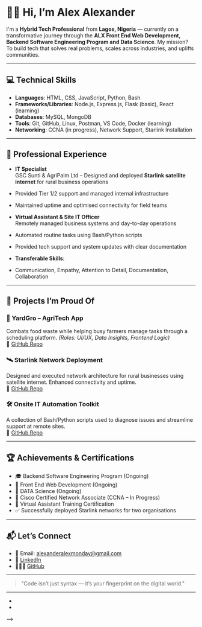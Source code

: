 # 👋🏽 Hi, I’m Alex Alexander

I'm a **Hybrid Tech Professional** from **Lagos, Nigeria** — currently on a transformative journey through the **ALX Front End Web Development, Backend Software Engineering Program and Data Science**. My mission? To build tech that solves real problems, scales across industries, and uplifts communities.  

---

## 💻 Technical Skills

- **Languages**: HTML, CSS, JavaScript, Python, Bash
- **Frameworks/Libraries**: Node.js, Express.js, Flask (basic), React (learning)
- **Databases**: MySQL, MongoDB
- **Tools**: Git, GitHub, Linux, Postman, VS Code, Docker (learning)
- **Networking**: CCNA (in progress), Network Support, Starlink Installation

---

## 🧠 Professional Experience

- **IT Specialist**  
  GSC Sunti & AgriPalm Ltd
– Designed and deployed **Starlink satellite internet** for rural business operations  
- Provided Tier 1/2 support and managed internal infrastructure  
- Maintained uptime and optimised connectivity for field teams
   
- **Virtual Assistant & Site IT Officer**  
 Remotely managed business systems and day-to-day operations  
- Automated routine tasks using Bash/Python scripts  
- Provided tech support and system updates with clear documentation  

- **Transferable Skills**:
- Communication, Empathy, Attention to Detail, Documentation, Collaboration

---

## 🚀 Projects I’m Proud Of

### 🥕 YardGro – AgriTech App
Combats food waste while helping busy farmers manage tasks through a scheduling platform. *(Roles: UI/UX, Data Insights, Frontend Logic)*  
🔗 [GitHub Repo](https://github.com/Malex-tech/YardGro)

### 🛰️ Starlink Network Deployment
Designed and executed network architecture for rural businesses using satellite internet. Enhanced connectivity and uptime.  
🔗 [GitHub Repo](https://github.com/Malex-tech/starlink-network)

### 🛠️ Onsite IT Automation Toolkit
A collection of Bash/Python scripts used to diagnose issues and streamline support at remote sites.  
🔗 [GitHub Repo](https://github.com/Malex-tech/it-support-tools)

---

## 🏆 Achievements & Certifications

- 🎓 Backend Software Engineering Program (Ongoing)
- 🏅 Front End Web Development (Ongoing)
- 🏅 DATA Science (Ongoing)
- 🏅 Cisco Certified Network Associate (CCNA – In Progress)
- 🌟 Virtual Assistant Training Certification
- ✅ Successfully deployed Starlink networks for two organisations

---

## 📬 Let’s Connect

- 📧 Email: alexanderalexmonday@gmail.com
- 💼 [LinkedIn](https://linkedin.com/in/malexy)
- 👨🏽‍💻 [GitHub](https://github.com/Malex-tech)

---

> "Code isn’t just syntax — it’s your fingerprint on the digital world."

---
- 
-
-->

